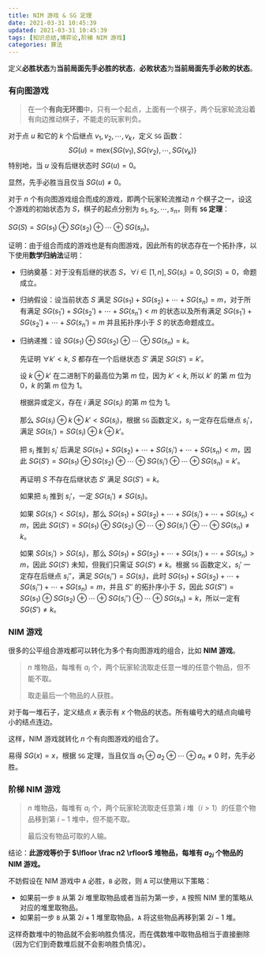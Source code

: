 ```yaml
---
title: NIM 游戏 & SG 定理
date: 2021-03-31 10:45:39
updated: 2021-03-31 10:45:39
tags: [知识总结,博弈论,阶梯 NIM 游戏]
categories: 算法
---
```

定义**必胜状态**为**当前局面先手必胜的状态**，**必败状态**为**当前局面先手必败的状态**。

### 有向图游戏

> 在一个**有向无环图**中，只有一个起点，上面有一个棋子，两个玩家轮流沿着有向边推动棋子，不能走的玩家判负。

对于点 $u$ 和它的 $k$ 个后继点 $v_1,v_2,\cdots,v_k$，定义 ```SG``` 函数：
$$
SG(u)=\text{mex}\{SG(v_1),SG(v_2),\cdots,SG(v_k)\}
$$
特别地，当 $u$ 没有后继状态时 $SG(u)=0$。

显然，先手必胜当且仅当 $SG(u) \ne 0$。

对于 $n$ 个有向图游戏组合而成的游戏，即两个玩家轮流推动 $n$ 个棋子之一，设这个游戏的初始状态为 $S$，棋子的起点分别为 $s_1,s_2,\cdots,s_n$，则有 **```SG``` 定理**：

$SG(S) = SG(s_1) \oplus SG(s_2) \oplus \cdots \oplus SG(s_n)$。

证明：由于组合而成的游戏也是有向图游戏，因此所有的状态存在一个拓扑序，以下使用**数学归纳法**证明：

- 归纳奠基：对于没有后继的状态 $S$，$\forall i \in [1,n], SG(s_i)=0, SG(S)=0$，命题成立。

- 归纳假设：设当前状态 $S$ 满足 $SG(s_1) + SG(s_2) + \cdots + SG(s_n) = m$，对于所有满足 $SG(s_1') + SG(s_2') + \cdots + SG(s_n') < m$ 的状态以及所有满足 $SG(s_1') + SG(s_2') + \cdots + SG(s_n') = m$ 并且拓扑序小于 $S$ 的状态命题成立。

- 归纳递推：设 $SG(s_1) \oplus SG(s_2) \oplus \cdots \oplus SG(s_n) =k$。

  先证明 $\forall k' < k$, $S$ 都存在一个后继状态 $S'$ 满足 $SG(S')=k'$。 
  
  设 $k \oplus k'$ 在二进制下的最高位为第 $m$ 位，因为 $k' < k$, 所以 $k'$ 的第 $m$ 位为 $0$，$k$ 的第 $m$ 位为 $1$。

  根据异或定义，存在 $i$ 满足 $SG(s_i)$ 的第 $m$ 位为 $1$。

  那么 $SG(s_i) \oplus k \oplus k' < SG(s_i)$，根据 ```SG``` 函数定义，$s_i$ 一定存在后继点 $s_i'$，满足 $SG(s_i') = SG(s_i) \oplus k \oplus k'$。

  把 $s_i$ 推到 $s_i'$ 后满足 $SG(s_1) + SG(s_2) + \cdots + SG(s_i') + \cdots + SG(s_n) < m$，因此 $SG(S')=SG(s_1) \oplus SG(s_2) \oplus \cdots \oplus SG(s_i') \oplus \cdots \oplus SG(s_n)=k'$。

  再证明 $S$ 不存在后继状态 $S'$ 满足 $SG(S')=k$。

  如果把 $s_i$ 推到 $s_i'$，一定 $SG(s_i') \ne SG(s_i)$。

  如果 $SG(s_i') < SG(s_i)$，那么 $SG(s_1) + SG(s_2) + \cdots + SG(s_i') + \cdots + SG(s_n) < m$，因此 $SG(S')=SG(s_1) \oplus SG(s_2) \oplus \cdots \oplus SG(s_i') \oplus \cdots \oplus SG(s_n) \ne k$。

  如果 $SG(s_i') > SG(s_i)$，那么 $SG(s_1) + SG(s_2) + \cdots + SG(s_i') + \cdots + SG(s_n) > m$，因此 $SG(S')$ 未知，但我们只需证 $SG(S') \ne k$。根据 ```SG``` 函数定义，$s_i'$ 一定存在后继点 $s_i''$，满足 $SG(s_i'') = SG(s_i)$，此时 $SG(s_1) + SG(s_2) + \cdots + SG(s_i'') + \cdots + SG(s_n) = m$，并且 $S''$ 的拓扑序小于 $S$，因此 $SG(S'')=SG(s_1) \oplus SG(s_2) \oplus \cdots \oplus SG(s_i'') \oplus \cdots \oplus SG(s_n)=k$，所以一定有 $SG(S') \ne k$。

### NIM 游戏

很多的公平组合游戏都可以转化为多个有向图游戏的组合，比如 **NIM 游戏**。

> $n$ 堆物品，每堆有 $a_i$ 个，两个玩家轮流取走任意一堆的任意个物品，但不能不取。
>
> 取走最后一个物品的人获胜。

对于每一堆石子，定义结点 $x$ 表示有 $x$ 个物品的状态。所有编号大的结点向编号小的结点连边。

这样，NIM 游戏就转化 $n$ 个有向图游戏的组合了。

易得 $SG(x)=x$，根据 ```SG``` 定理，当且仅当 $a_1 \oplus a_2 \oplus \cdots \oplus a_n \ne 0$ 时，先手必胜。

### 阶梯 NIM 游戏

>  $n$ 堆物品，每堆有 $a_i$ 个，两个玩家轮流取走任意第 $i$ 堆（$i > 1$）的任意个物品移到第 $i-1$ 堆中，但不能不取。
>
> 最后没有物品可取的人输。

结论：**此游戏等价于 $\lfloor \frac n2 \rfloor$ 堆物品，每堆有  $a_{2i}$ 个物品的 NIM 游戏。**

不妨假设在 NIM 游戏中 ```A``` 必胜，```B``` 必败，则 ```A``` 可以使用以下策略：

- 如果前一步 ```B```  从第 $2i$ 堆里取物品或者当前为第一步，```A``` 按照 NIM 里的策略从对应的堆里取物品。
- 如果前一步 ```B``` 从第 $2i+1$ 堆里取物品，```A``` 将这些物品再移到第 $2i-1$ 堆。

这样奇数堆中的物品就不会影响胜负情况，而在偶数堆中取物品相当于直接删除（因为它们到奇数堆后就不会影响胜负情况）。